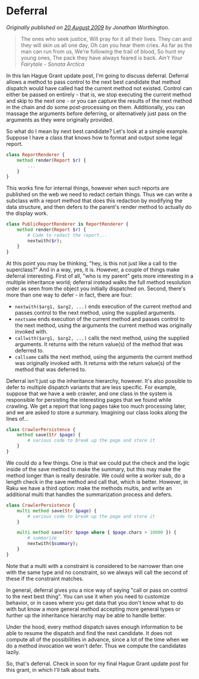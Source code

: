 # Deferral
    
*Originally published on [20 August 2009](https://use-perl.github.io/user/JonathanWorthington/journal/39499/) by Jonathan Worthington.*

> The ones who seek justice,
> Will pray for it all their lives.
> They can and they will skin us all one day,
> Oh can you hear them cries.
> As far as the man can run from us,
> We're following the trail of blood,
> So hunt my young ones,
> The pack they have always feared is back.
> *Ain't Your Fairytale - Sonata Arctica*

In this Ian Hague Grant update post, I'm going to discuss deferral. Deferral allows a method to pass control to the next best candidate that method dispatch would have called had the current method not existed. Control can either be passed on entirely - that is, we stop executing the current method and skip to the next one - or you can capture the results of the next method in the chain and do some post-processing on them. Additionally, you can massage the arguments before deferring, or alternatively just pass on the arguments as they were originally provided.

So what do I mean by next best candidate? Let's look at a simple example. Suppose I have a class that knows how to format and output some legal report.

```` raku
class ReportRenderer {
    method render(Report $r) {
        ...
    }
}
````

This works fine for internal things, however when such reports are published on the web we need to redact certain things. Thus we can write a subclass with a report method that does this redaction by modifying the data structure, and then defers to the parent's render method to actually do the display work.

```` raku
class PublicReportRenderer is ReportRenderer {
    method render(Report $r) {
        # Code to redact the report...
        nextwith($r);
    }
}
````

At this point you may be thinking, "hey, is this not just like a call to the superclass?" And in a way, yes, it is. However, a couple of things make deferral interesting. First of all, "who is my parent" gets more interesting in a multiple inheritance world; deferral instead walks the full method resolution order as seen from the object you initially dispatched on. Second, there's more than one way to defer - in fact, there are four:

- `nextwith($arg1, $arg2, ...)` ends execution of the current method and passes control to the next method, using the supplied arguments.
- `nextsame` ends execution of the current method and passes control to the next method, using the arguments the current method was originally invoked with.
- `callwith($arg1, $arg2, ...)` calls the next method, using the supplied arguments. It returns with the return value(s) of the method that was deferred to.
- `callsame` calls the next method, using the arguments the current method was originally invoked with. It returns with the return value(s) of the method that was deferred to.

Deferral isn't just up the inheritance hierarchy, however. It's also possible to defer to multiple dispatch variants that are less specific. For example, suppose that we have a web crawler, and one class in the system is responsible for persisting the interesting pages that we found while crawling. We get a report that long pages take too much processing later, and we are asked to store a summary. Imagining our class looks along the lines of...

```` raku
class CrawlerPersistence {
    method save(Str $page) {
        # various code to break up the page and store it
    }
}
````

We could do a few things. One is that we could put the check and the logic inside of the save method to make the summary, but this may make the method longer than is really desirable. We could write a worker sub, do a length check in the save method and call that, which is better. However, in Raku we have a third option: make the methods multis, and write an additional multi that handles the summarization process and defers.

```` raku
class CrawlerPersistence {
    multi method save(Str $page) {
        # various code to break up the page and store it
    }

    multi method save(Str $page where { $page.chars > 10000 }) {
        # summarize
        nextwith($summary);
    }
}
````

Note that a multi with a constraint is considered to be narrower than one with the same type and no constraint, so we always will call the second of these if the constraint matches.

In general, deferral gives you a nice way of saying "call or pass on control to the next best thing". You can use it when you need to customize behavior, or in cases where you get data that you don't know what to do with but know a more general method accepting more general types or further up the inheritance hierarchy may be able to handle better.

Under the hood, every method dispatch saves enough information to be able to resume the dispatch and find the next candidate. It does not compute all of the possibilities in advance, since a lot of the time when we do a method invocation we won't defer. Thus we compute the candidates lazily.

So, that's deferral. Check in soon for my final Hague Grant update post for this grant, in which I'll talk about traits.
